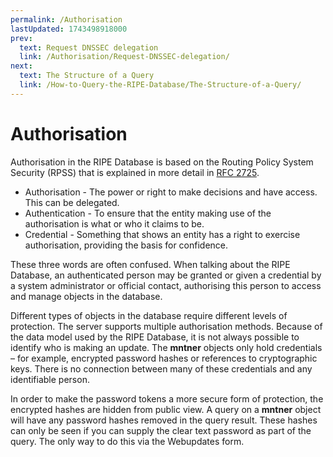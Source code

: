 ```yaml
---
permalink: /Authorisation
lastUpdated: 1743498918000
prev:
  text: Request DNSSEC delegation
  link: /Authorisation/Request-DNSSEC-delegation/
next:
  text: The Structure of a Query
  link: /How-to-Query-the-RIPE-Database/The-Structure-of-a-Query/
---
```


# Authorisation

Authorisation in the RIPE Database is based on the Routing Policy System Security (RPSS) that is explained in more detail in [RFC 2725](https://tools.ietf.org/html/rfc2725).

* Authorisation - The power or right to make decisions and have access. This can be delegated.
* Authentication - To ensure that the entity making use of the authorisation is what or who it claims to be.
* Credential - Something that shows an entity has a right to exercise authorisation, providing the basis for confidence.

These three words are often confused. When talking about the RIPE Database, an authenticated person may be granted or given a credential by a system administrator or official contact, authorising this person to access and manage objects in the database.

Different types of objects in the database require different levels of protection. The server supports multiple authorisation methods. Because of the data model used by the RIPE Database, it is not always possible to identify who is making an update. The **mntner** objects only hold credentials – for example, encrypted password hashes or references to cryptographic keys. There is no connection between many of these credentials and any identifiable person.

In order to make the password tokens a more secure form of protection, the encrypted hashes are hidden from public view. A query on a **mntner** object will have any password hashes removed in the query result. These hashes can only be seen if you can supply the clear text password as part of the query. The only way to do this via the Webupdates form.
